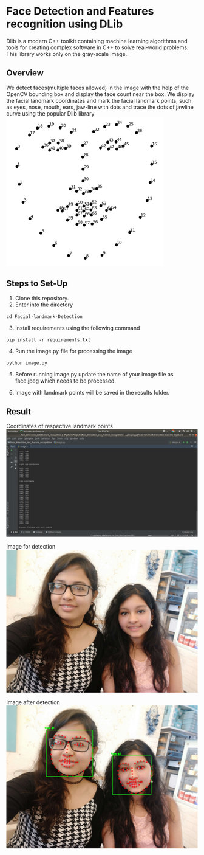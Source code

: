 # Face Detection and Features recognition  using DLib


Dlib is a modern C++ toolkit containing machine learning algorithms and tools for creating complex software in C++ to solve real-world problems. This library works only on the gray-scale image.

## Overview
We detect faces(multiple faces allowed) in the image with the help of the OpenCV bounding box and display the face count near the box.
We display the facial landmark coordinates and  mark  the facial landmark points, such as eyes, nose, mouth, ears, jaw-line with dots and trace the dots of jawline curve using the popular Dlib library
![alt text](https://github.com/vishakhagupta10/feature_detection/blob/master/facelandmark68.png)

## Steps to Set-Up

 1. Clone this repository.
 2. Enter into the directory

 ```
 cd Facial-landmark-Detection
 ```
 3. Install requirements using the following command
 ```
 pip install -r requirements.txt
 ```
 4. Run the image.py file for processing the image 
 ```
 python image.py
 ```
 5. Before running image.py update the name of your image file as face.jpeg which needs to be processed.

 6. Image with landmark points will be saved in the results folder.




## Result
Coordinates of respective landmark points
![alt text](https://github.com/vishakhagupta10/feature_detection/blob/master/Screenshot_result.png)


Image for detection
![alt text](https://github.com/vishakhagupta10/feature_detection/blob/master/face.jpeg)



Image after detection
![alt text](https://github.com/vishakhagupta10/feature_detection/blob/master/results/face.jpeg)





